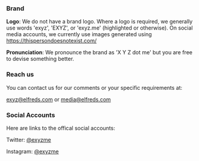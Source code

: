 ### Brand

**Logo**: We do not have a brand logo. Where a logo is required, we generally use words 'exyz', 'EXYZ', or 'exyz.me' (highlighted or otherwise). On social media accounts, we currently use images generated using https://thispersondoesnotexist.com/

**Pronunciation**: We pronounce the brand as 'X Y Z dot me' but you are free to devise something better.

### Reach us

You can contact us for our comments or your specific requirements at:

[exyz@elfreds.com](mailto:exyz@elfreds.com) or [media@elfreds.com](mailto:media@elfreds.com)

### Social Accounts

Here are links to the offical social accounts:

Twitter: [@exyzme](https://twitter.com/exyzme)

Instagram: [@exyzme](https://instagram.com/exyzme)
